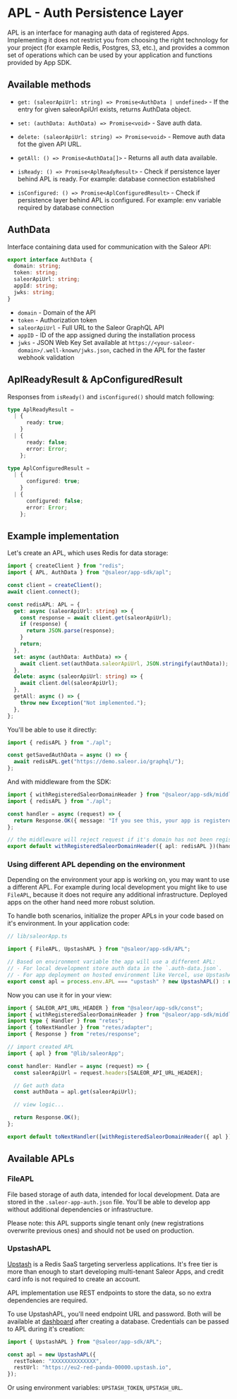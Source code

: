 # APL - Auth Persistence Layer

APL is an interface for managing auth data of registered Apps. Implementing it does not restrict you from choosing the right technology for your project (for example Redis, Postgres, S3, etc.), and provides a common set of operations which can be used by your application and functions provided by App SDK.

## Available methods

- `get: (saleorApiUrl: string) => Promise<AuthData | undefined>` - If the entry for given saleorApiUrl exists, returns AuthData object.

- `set: (authData: AuthData) => Promise<void>` - Save auth data.

- `delete: (saleorApiUrl: string) => Promise<void>` - Remove auth data fot the given API URL.

- `getAll: () => Promise<AuthData[]>` - Returns all auth data available.

- `isReady: () => Promise<AplReadyResult>` - Check if persistence layer behind APL is ready. For example: database connection established

- `isConfigured: () => Promise<AplConfiguredResult>` - Check if persistence layer behind APL is configured. For example: env variable required by database connection

## AuthData

Interface containing data used for communication with the Saleor API:

```ts
export interface AuthData {
  domain: string;
  token: string;
  saleorApiUrl: string;
  appId: string;
  jwks: string;
}
```

- `domain` - Domain of the API
- `token` - Authorization token
- `saleorApiUrl` - Full URL to the Saleor GraphQL API
- `appID` - ID of the app assigned during the installation process
- `jwks` - JSON Web Key Set available at `https://<your-saleor-domain>/.well-known/jwks.json`, cached in the APL for the faster webhook validation

## AplReadyResult & ApConfiguredResult

Responses from `isReady()` and `isConfigured()` should match following:

```ts
type AplReadyResult =
  | {
      ready: true;
    }
  | {
      ready: false;
      error: Error;
    };

type AplConfiguredResult =
  | {
      configured: true;
    }
  | {
      configured: false;
      error: Error;
    };
```

## Example implementation

Let's create an APL, which uses Redis for data storage:

```ts
import { createClient } from "redis";
import { APL, AuthData } from "@saleor/app-sdk/apl";

const client = createClient();
await client.connect();

const redisAPL: APL = {
  get: async (saleorApiUrl: string) => {
    const response = await client.get(saleorApiUrl);
    if (response) {
      return JSON.parse(response);
    }
    return;
  },
  set: async (authData: AuthData) => {
    await client.set(authData.saleorApiUrl, JSON.stringify(authData));
  },
  delete: async (saleorApiUrl: string) => {
    await client.del(saleorApiUrl);
  },
  getAll: async () => {
    throw new Exception("Not implemented.");
  },
};
```

You'll be able to use it directly:

```ts
import { redisAPL } from "./apl";

const getSavedAuthData = async () => {
  await redisAPL.get("https://demo.saleor.io/graphql/");
};
```

And with middleware from the SDK:

```ts
import { withRegisteredSaleorDomainHeader } from "@saleor/app-sdk/middleware";
import { redisAPL } from "./apl";

const handler = async (request) => {
  return Response.OK({ message: "If you see this, your app is registered!" });
};

// the middleware will reject request if it's domain has not been registered
export default withRegisteredSaleorDomainHeader({ apl: redisAPL })(handler);
```

### Using different APL depending on the environment

Depending on the environment your app is working on, you may want to use a different APL. For example during local development you might like to use `FileAPL`, because it does not require any additional infrastructure. Deployed apps on the other hand need more robust solution.

To handle both scenarios, initialize the proper APLs in your code based on it's environment. In your application code:

```ts
// lib/saleorApp.ts

import { FileAPL, UpstashAPL } from "@saleor/app-sdk/APL";

// Based on environment variable the app will use a different APL:
// - For local development store auth data in the `.auth-data.json`.
// - For app deployment on hosted environment like Vercel, use UpstashAPL
export const apl = process.env.APL === "upstash" ? new UpstashAPL() : new FileAPL();
```

Now you can use it for in your view:

```ts
import { SALEOR_API_URL_HEADER } from "@saleor/app-sdk/const";
import { withRegisteredSaleorDomainHeader } from "@saleor/app-sdk/middleware";
import type { Handler } from "retes";
import { toNextHandler } from "retes/adapter";
import { Response } from "retes/response";

// import created APL
import { apl } from "@lib/saleorApp";

const handler: Handler = async (request) => {
  const saleorApiUrl = request.headers[SALEOR_API_URL_HEADER];

  // Get auth data
  const authData = apl.get(saleorApiUrl);

  // view logic...

  return Response.OK();
};

export default toNextHandler([withRegisteredSaleorDomainHeader({ apl }), handler]);
```

## Available APLs

### FileAPL

File based storage of auth data, intended for local development. Data are stored in the `.saleor-app-auth.json` file. You'll be able to develop app without additional dependencies or infrastructure.

Please note: this APL supports single tenant only (new registrations overwrite previous ones) and should not be used on production.

### UpstashAPL

[Upstash](https://upstash.com) is a Redis SaaS targeting serverless applications. It's free tier is more than enough to start developing multi-tenant Saleor Apps, and credit card info is not required to create an account.

APL implementation use REST endpoints to store the data, so no extra dependencies are required.

To use UpstashAPL, you'll need endpoint URL and password. Both will be available at [dashboard](https://console.upstash.com/) after creating a database. Credentials can be passed to APL during it's creation:

```ts
import { UpstashAPL } from "@saleor/app-sdk/APL";

const apl = new UpstashAPL({
  restToken: "XXXXXXXXXXXXXX",
  restUrl: "https://eu2-red-panda-00000.upstash.io",
});
```

Or using environment variables: `UPSTASH_TOKEN`, `UPSTASH_URL`.
